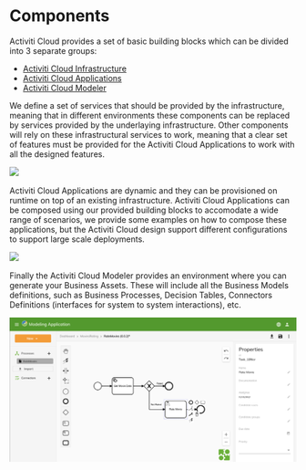 # Components

Activiti Cloud provides a set of basic building blocks which can be divided into 3 separate groups:

* [Activiti Cloud Infrastructure](activiti-cloud-infrastructure/)
* [Activiti Cloud Applications](activiti-cloud-application/)
* [Activiti Cloud Modeler](activiti-cloud-modeling.md)

We define a set of services that should be provided by the infrastructure, meaning that in different environments these components can be replaced by services provided by the underlaying infrastructure. Other components will rely on these infrastructural services to work, meaning that a clear set of features must be provided for the Activiti Cloud Applications to work with all the designed features.

![](../assets/infrastructure.png)

Activiti Cloud Applications are dynamic and they can be provisioned on runtime on top of an existing infrastructure. Activiti Cloud Applications can be composed using our provided building blocks to accomodate a wide range of scenarios, we provide some examples on how to compose these applications, but the Activiti Cloud design support different configurations to support large scale deployments.

![](../assets/application.png)

Finally the Activiti Cloud Modeler provides an environment where you can generate your Business Assets. These will include all the Business Models definitions, such as Business Processes, Decision Tables, Connectors Definitions (interfaces for system to system interactions), etc.

![](<../assets/activiti-modeler (1).png>)
